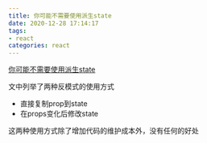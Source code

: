 ```yaml
---
title: 你可能不需要使用派生state
date: 2020-12-28 17:14:17
tags:
- react
categories: react
---
```


[你可能不需要使用派生state](https://zh-hans.reactjs.org/blog/2018/06/07/you-probably-dont-need-derived-state.html)

文中列举了两种反模式的使用方式
* 直接复制prop到state
* 在props变化后修改state

这两种使用方式除了增加代码的维护成本外，没有任何的好处